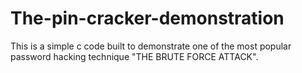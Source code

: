 # The-pin-cracker-demonstration
This is a simple c code built to demonstrate one of the most popular password hacking technique "THE BRUTE FORCE ATTACK".
